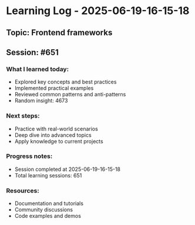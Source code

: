 # Learning Log - 2025-06-19-16-15-18

## Topic: Frontend frameworks
## Session: #651

### What I learned today:
- Explored key concepts and best practices
- Implemented practical examples  
- Reviewed common patterns and anti-patterns
- Random insight: 4673

### Next steps:
- Practice with real-world scenarios
- Deep dive into advanced topics
- Apply knowledge to current projects

### Progress notes:
- Session completed at 2025-06-19-16-15-18
- Total learning sessions: 651

### Resources:
- Documentation and tutorials
- Community discussions
- Code examples and demos

